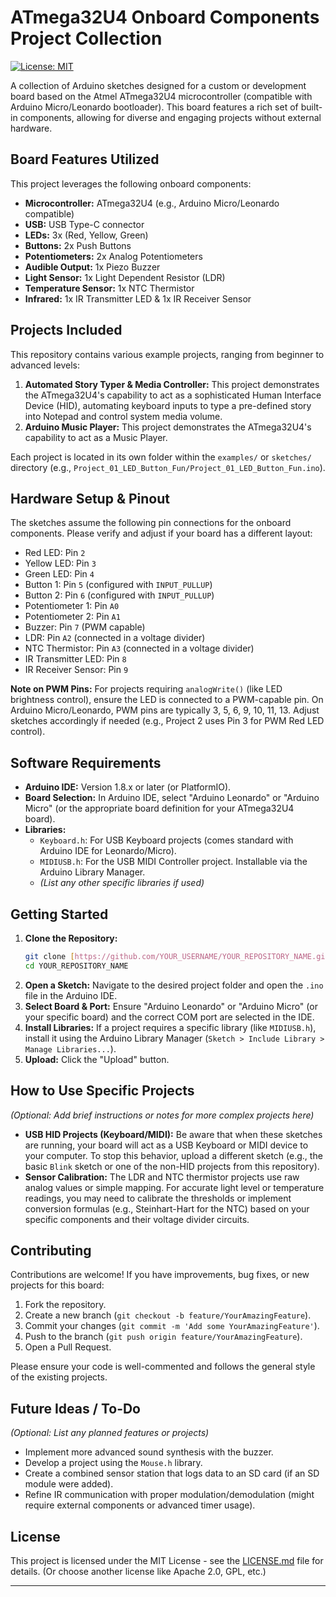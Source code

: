 # ATmega32U4 Onboard Components Project Collection

<!-- Optional: Add a CI badge if you set one up -->
[![License: MIT](https://img.shields.io/badge/License-MIT-yellow.svg)](https://opensource.org/licenses/MIT) <!-- Optional: Choose a license -->

A collection of Arduino sketches designed for a custom or development board based on the Atmel ATmega32U4 microcontroller (compatible with Arduino Micro/Leonardo bootloader). This board features a rich set of built-in components, allowing for diverse and engaging projects without external hardware.

## Board Features Utilized

This project leverages the following onboard components:

* **Microcontroller:** ATmega32U4 (e.g., Arduino Micro/Leonardo compatible)
* **USB:** USB Type-C connector
* **LEDs:** 3x (Red, Yellow, Green)
* **Buttons:** 2x Push Buttons
* **Potentiometers:** 2x Analog Potentiometers
* **Audible Output:** 1x Piezo Buzzer
* **Light Sensor:** 1x Light Dependent Resistor (LDR)
* **Temperature Sensor:** 1x NTC Thermistor
* **Infrared:** 1x IR Transmitter LED & 1x IR Receiver Sensor

## Projects Included

This repository contains various example projects, ranging from beginner to advanced levels:

1.  **Automated Story Typer & Media Controller:** This project demonstrates the ATmega32U4's capability to act as a sophisticated Human Interface Device (HID), automating keyboard inputs to type a pre-defined story into Notepad and control system media volume.
2.  **Arduino Music Player:** This project demonstrates the ATmega32U4's capability to act as a  Music Player.

    

Each project is located in its own folder within the `examples/` or `sketches/` directory (e.g., `Project_01_LED_Button_Fun/Project_01_LED_Button_Fun.ino`).

## Hardware Setup & Pinout

The sketches assume the following pin connections for the onboard components. Please verify and adjust if your board has a different layout:

* Red LED: Pin `2`
* Yellow LED: Pin `3`
* Green LED: Pin `4`
* Button 1: Pin `5` (configured with `INPUT_PULLUP`)
* Button 2: Pin `6` (configured with `INPUT_PULLUP`)
* Potentiometer 1: Pin `A0`
* Potentiometer 2: Pin `A1`
* Buzzer: Pin `7` (PWM capable)
* LDR: Pin `A2` (connected in a voltage divider)
* NTC Thermistor: Pin `A3` (connected in a voltage divider)
* IR Transmitter LED: Pin `8`
* IR Receiver Sensor: Pin `9`

**Note on PWM Pins:** For projects requiring `analogWrite()` (like LED brightness control), ensure the LED is connected to a PWM-capable pin. On Arduino Micro/Leonardo, PWM pins are typically 3, 5, 6, 9, 10, 11, 13. Adjust sketches accordingly if needed (e.g., Project 2 uses Pin 3 for PWM Red LED control).

## Software Requirements

* **Arduino IDE:** Version 1.8.x or later (or PlatformIO).
* **Board Selection:** In Arduino IDE, select "Arduino Leonardo" or "Arduino Micro" (or the appropriate board definition for your ATmega32U4 board).
* **Libraries:**
    * `Keyboard.h`: For USB Keyboard projects (comes standard with Arduino IDE for Leonardo/Micro).
    * `MIDIUSB.h`: For the USB MIDI Controller project. Installable via the Arduino Library Manager.
    * *(List any other specific libraries if used)*

## Getting Started

1.  **Clone the Repository:**
    ```bash
    git clone [https://github.com/YOUR_USERNAME/YOUR_REPOSITORY_NAME.git](https://github.com/YOUR_USERNAME/YOUR_REPOSITORY_NAME.git)
    cd YOUR_REPOSITORY_NAME
    ```
2.  **Open a Sketch:** Navigate to the desired project folder and open the `.ino` file in the Arduino IDE.
3.  **Select Board & Port:** Ensure "Arduino Leonardo" or "Arduino Micro" (or your specific board) and the correct COM port are selected in the IDE.
4.  **Install Libraries:** If a project requires a specific library (like `MIDIUSB.h`), install it using the Arduino Library Manager (`Sketch > Include Library > Manage Libraries...`).
5.  **Upload:** Click the "Upload" button.

## How to Use Specific Projects

*(Optional: Add brief instructions or notes for more complex projects here)*

* **USB HID Projects (Keyboard/MIDI):** Be aware that when these sketches are running, your board will act as a USB Keyboard or MIDI device to your computer. To stop this behavior, upload a different sketch (e.g., the basic `Blink` sketch or one of the non-HID projects from this repository).
* **Sensor Calibration:** The LDR and NTC thermistor projects use raw analog values or simple mapping. For accurate light level or temperature readings, you may need to calibrate the thresholds or implement conversion formulas (e.g., Steinhart-Hart for the NTC) based on your specific components and their voltage divider circuits.

## Contributing

Contributions are welcome! If you have improvements, bug fixes, or new projects for this board:

1.  Fork the repository.
2.  Create a new branch (`git checkout -b feature/YourAmazingFeature`).
3.  Commit your changes (`git commit -m 'Add some YourAmazingFeature'`).
4.  Push to the branch (`git push origin feature/YourAmazingFeature`).
5.  Open a Pull Request.

Please ensure your code is well-commented and follows the general style of the existing projects.

## Future Ideas / To-Do

*(Optional: List any planned features or projects)*

* Implement more advanced sound synthesis with the buzzer.
* Develop a project using the `Mouse.h` library.
* Create a combined sensor station that logs data to an SD card (if an SD module were added).
* Refine IR communication with proper modulation/demodulation (might require external components or advanced timer usage).

## License

This project is licensed under the MIT License - see the [LICENSE.md](LICENSE.md) file for details. (Or choose another license like Apache 2.0, GPL, etc.)

---

